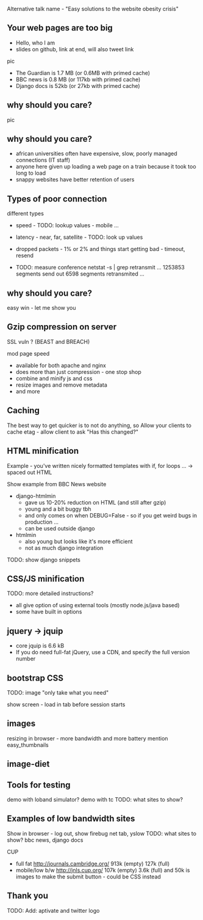 Alternative talk name - "Easy solutions to the website obesity crisis"

## Your web pages are too big

- Hello, who I am
- slides on github, link at end, will also tweet link

pic

- The Guardian is 1.7 MB (or 0.6MB with primed cache)
- BBC news is 0.8 MB (or 117kb with primed cache)
- Django docs is 52kb (or 27kb with primed cache)

## why should you care?

pic

## why should you care?

- african universities often have expensive, slow, poorly managed connections (IT staff)
- anyone here given up loading a web page on a train because it took too long to load
- snappy websites have better retention of users

## Types of poor connection

different types

- speed - TODO: lookup values - mobile ...
- latency - near, far, satellite - TODO: look up values
- dropped packets - 1% or 2% and things start getting bad - timeout, resend

- TODO: measure conference
netstat -s | grep retransmit
...
1253853 segments send out
6598 segments retransmited
...

## why should you care?

easy win - let me show you

## Gzip compression on server

SSL vuln ? (BEAST and BREACH)

mod page speed

- available for both apache and nginx
- does more than just compression - one stop shop
- combine and minify js and css
- resize images and remove metadata
- and more

## Caching

The best way to get quicker is to not do anything, so
Allow your clients to cache
etag - allow client to ask "Has this changed?"

## HTML minification

Example - you've written nicely formatted templates with if, for loops ...
-> spaced out HTML

Show example from BBC News website

- django-htmlmin
  - gave us 10-20% reduction on HTML (and still after gzip)
  - young and a bit buggy tbh
  - and only comes on when DEBUG=False - so if you get weird bugs in production ...
  - can be used outside django
- htmlmin
  - also young but looks like it's more efficient
  - not as much django integration

TODO: show django snippets

## CSS/JS minification

TODO: more detailed instructions?

- all give option of using external tools (mostly node.js/java based)
- some have built in options

## jquery -> jquip

- core jquip is 6.6 kB
- If you do need full-fat jQuery, use a CDN, and specify the full version number

## bootstrap CSS

TODO: image "only take what you need"

show screen - load in tab before session starts

## images

resizing in browser - more bandwidth and more battery
mention easy_thumbnails

## image-diet

## Tools for testing

demo with loband simulator?
demo with tc
TODO: what sites to show?

## Examples of low bandwidth sites

Show in browser - log out, show firebug net tab, yslow
TODO: what sites to show? bbc news, django docs

CUP

- full fat http://journals.cambridge.org/ 913k (empty) 127k (full)
- mobile/low b/w http://jnls.cup.org/ 107k (empty) 3.6k (full) and 50k is images
  to make the submit button - could be CSS instead

## Thank you

TODO: Add: aptivate and twitter logo

